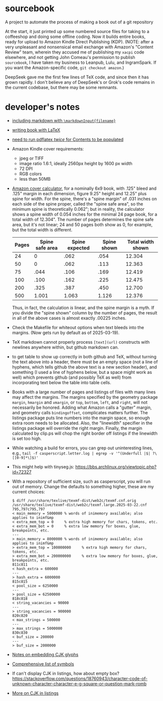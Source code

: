 # sourcebook

A project to automate the process of making a book out of a git repository

At the start, it just printed up some numbered source files for taking to a
coffeeshop and doing some offline coding. Now it builds entire books, ready
for upload to Amazon Kindle Direct Publishing (KDP). (NOTE: after a very
unpleasant and nonsensical email exchange with Amazon's "Content Review" team,
wherein they accused me of publishing my `xacpi` code elsewhere, and not getting
John Comeau's permission to publish `sourcebook`, I have taken my business
to Leanpub, Lulu, and IngramSpark. If you want the Amazon-specific code,
`git checkout amazon`.)

DeepSeek gave me the first few lines of TeX code, and since then it has grown
rapidly. I don't believe any of DeepSeek's or Grok's code remains in the
current codebase, but there may be some remnants.

# developer's notes
* [including markdown with `\markdownInput{filename}`](https://www.overleaf.com/learn/how-to/Writing_Markdown_in_LaTeX_Documents)
* [writing book with LaTeX](https://www.overleaf.com/learn/latex/Sections_and_chapters)
* [need to run pdflatex *twice* for Contents to be populated](https://tex.stackexchange.com/a/301109/215508)
* Amazon Kindle cover requirements:
    * jpeg or TIFF
    * image ratio 1.6:1, ideally 2560px height by 1600 px width
    * 72 DPI
    * RGB colors
    * less than 50MB
* [Amazon cover calculator](https://kdp.amazon.com/en_US/cover-calculator),
  for a nominally 6x9 book, with .125" bleed and .125" margin in each dimension,
  figure 9.25" height and 12.25" plus spine for width. For the spine, there's
  a "spine margin" of .031 inches on each side of the spine proper, called the
  "spine safe area", so the minimum spine is theoretically 0.062"; but in
  reality, the calculator shows a spine width of 0.054 inches for the minimal
  24 page book, for a total width of 12.304". The number of pages determines
  the spine safe area, but it's not linear; 24 and 50 pages both show as 0,
  for example, but the total width is different.

  |Pages|Spine safe area|Spine expected|Spine shown|Total width shown|
  |-----|---------------|--------------|-----------|-----------------|
  |   24|              0|          .062|       .054|           12.304|
  |   50|              0|          .062|       .113|           12.363|
  |   75|           .044|          .106|       .169|           12.419|
  |  100|           .100|          .162|       .225|           12.475|
  |  200|           .325|          .387|       .450|           12.700|
  |  500|          1.001|         1.063|      1.126|           12.376|

  Thus, in fact, the calculation *is* linear, and the spine margin is a
  myth. If you divide the "spine shown" column by the number of pages,
  the result in all of the above cases is almost exactly .00225 inches.
* Check the Makefile for whiteout options when text bleeds into the
  margins. (Now gets run by default as of 2025-03-19).
* TeX markdown cannot properly process `[text](url)` constructs with
  newlines anywhere within, but github markdown can.
* to get table to show up correctly in both github and TeX, without turning
  the text above into a header, there must be an empty space (not a line
  of hyphens, which tells github the above text is a new section header), and
  something (I used a line of hyphens below, but a space might work as well)
  which prevents github (and possibly TeX as well) from incorporating text
  below the table into table cells.
* Books with a large number of pages and listings of files with many lines
  may affect the margins. The margins specified by the geometry package
  `margin`, `hmargin` and `vmargin`, or `top`, `bottom`, `left`, and `right`,
  will not necessarily be honored. Adding what Amazon calls a "gutter" margin,
  and geometry calls `bindingoffset`, complicates matters further. The listings
  package puts line numbers into the margin space, so enough extra room
  needs to be allocated. Also, the "linewidth" specifier in the listings
  package will override the right margin. Finally, the margin calculated
  by clip.ps will chop the right border off listings if the linewidth is
  set too high.
* While watching a build for errors, you can grep out uninteresting lines, e.g.,
  `tail -f casperscript.letter.log | egrep -v '^(Underfull |$| ?\[[0-9]*\]$)'`
* This might help with tinyseg.js:
  <https://bbs.archlinux.org/viewtopic.php?id=72327>
* With a repository of sufficient size, such as casperscript, you will run out
  of memory. Change the defaults to something higher, these are my current
  choices:

    ```
    $ diff /usr/share/texlive/texmf-dist/web2c/texmf.cnf.orig /usr/share/texlive/texmf-dist/web2c/texmf.large.2025-03-22.cnf
    795,797c795,797
    < main_memory = 5000000 % words of inimemory available; also applies to inimf&mp
    < extra_mem_top = 0     % extra high memory for chars, tokens, etc.
    < extra_mem_bot = 0     % extra low memory for boxes, glue, breakpoints, etc.
    ---
    > main_memory = 8000000 % words of inimemory available; also applies to inimf&mp
    > extra_mem_top = 100000000     % extra high memory for chars, tokens, etc.
    > extra_mem_bot = 200000000     % extra low memory for boxes, glue, breakpoints, etc.
    811c811
    < hash_extra = 600000
    ---
    > hash_extra = 6000000
    815c815
    < pool_size = 6250000
    ---
    > pool_size = 62500000
    818c818
    < string_vacancies = 90000
    ---
    > string_vacancies = 900000
    820c820
    < max_strings = 500000
    ---
    > max_strings = 5000000
    830c830
    < buf_size = 200000
    ---
    > buf_size = 2000000
    ```
* [Notes on embedding CJK glyphs](http://cda.psych.uiuc.edu/latex_class_2014/cjkintro600.pdf)
* [Comprehensive list of symbols](https://home.adelphi.edu/~tfoguel/latexsymbols.pdf)
* If can't display CJK in listings, how about empty box? <https://stackoverflow.com/questions/18760943/character-code-of-unknown-character-character-e-g-square-or-question-mark-romb>
* [More on CJK in listings](https://tex.stackexchange.com/questions/170314/can-i-include-chinese-characters-in-listings-if-so-how)
